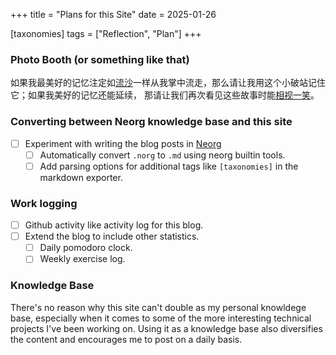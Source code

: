 +++
title = "Plans for this Site"
date = 2025-01-26

[taxonomies]
tags = ["Reflection", "Plan"]
+++

### Photo Booth (or something like that)

如果我最美好的记忆注定如[流沙](https://www.youtube.com/watch?v=2xAmQ4y44eo&ab_channel=%E9%99%B6%E5%96%86DavidTao)一样从我掌中流走，那么请让我用这个小破站记住它；如果我美好的记忆还能延续，
那请让我们再次看见这些故事时能[相视一笑](https://www.youtube.com/watch?v=KNZH-emehxA&ab_channel=ShaniaTwainVEVO)。

### Converting between Neorg knowledge base and this site

* [ ] Experiment with writing the blog posts in [Neorg](https://github.com/nvim-neorg/neorg)
    * [ ] Automatically convert `.norg` to `.md` using neorg builtin tools.
    * [ ] Add parsing options for additional tags like `[taxonomies]` in the
        markdown exporter.

### Work logging

* [ ] Github activity like activity log for this blog.
* [ ] Extend the blog to include other statistics.
    * [ ] Daily pomodoro clock.
    * [ ] Weekly exercise log.

### Knowledge Base

There's no reason why this site can't double as my personal knowldege base,
especially when it comes to some of the more interesting technical projects
I've been working on. Using it as a knowledge base also diversifies the content
and encourages me to post on a daily basis.

